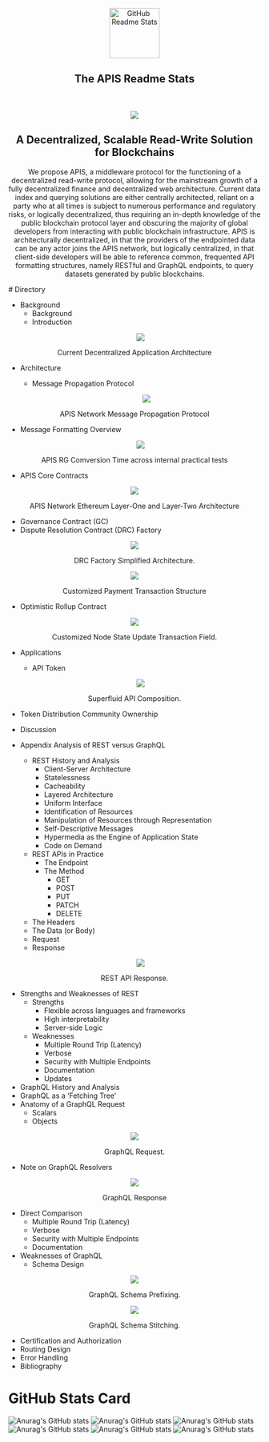 <p align="center">
 <img width="100px" src="https://user-images.githubusercontent.com/100832362/157618988-f7191fc8-7259-4879-99eb-cd19f325fab2.png" align="center" alt="GitHub Readme Stats" />



 <h2 align="center">The APIS Readme Stats</h2>
<!--  <p align="center">Get dynamically generated GitHub stats on your readmes!</p> -->
</p>
  <p align="center">
<!--     <a href="https://github.com/anuraghazra/github-readme-stats/actions">
      <img alt="Tests Passing" src="https://github.com/anuraghazra/github-readme-stats/workflows/Test/badge.svg" />
    </a>
    <a href="https://codecov.io/gh/anuraghazra/github-readme-stats">
      <img src="https://codecov.io/gh/anuraghazra/github-readme-stats/branch/master/graph/badge.svg" />
    </a>
    <a href="https://github.com/anuraghazra/github-readme-stats/issues">
      <img alt="Issues" src="https://img.shields.io/github/issues/anuraghazra/github-readme-stats?color=0088ff" />
    </a>
    <a href="https://github.com/anuraghazra/github-readme-stats/pulls">
      <img alt="GitHub pull requests" src="https://img.shields.io/github/issues-pr/anuraghazra/github-readme-stats?color=0088ff" />
    </a> -->
    <br />
    <br />
    <a href="https://www.theapis.xyz">
      <img margin="auto" src="https://www.theapis.xyz/static/img/apis_logo.png"/>
    </a>
  </p>

<h2 align="center">A Decentralized, Scalable Read-Write Solution for Blockchains</h2>
<p align="center">
We propose APIS, a middleware protocol for the functioning of a decentralized
read-write protocol, allowing for the mainstream growth of a fully decentralized finance and
decentralized web architecture. Current data index and querying solutions are either
centrally architected, reliant on a party who at all times is subject to numerous performance
and regulatory risks, or logically decentralized, thus requiring an in-depth knowledge of the
public blockchain protocol layer and obscuring the majority of global developers from
interacting with public blockchain infrastructure. APIS is architecturally decentralized, in
that the providers of the endpointed data can be any actor joins the APIS network, but
logically centralized, in that client-side developers will be able to reference common,
frequented API formatting structures, namely RESTful and GraphQL endpoints, to query
datasets generated by public blockchains.
</p>
# Directory

- Background
  - Background
  - Introduction
   <p align="center">
      <img margin="auto" src="https://user-images.githubusercontent.com/100832362/157613309-d2b3e2dd-4296-4af0-8d44-956546b76f7f.png"/>
    </p>
<p align="center">Current Decentralized Application Architecture</p>

- Architecture
  - Message Propagation Protocol
  
     <p align="center">
      <img margin="auto" src="https://user-images.githubusercontent.com/100832362/157614662-651c5168-dd27-4d7d-bbab-a30334dda447.png"/>
    </p>
<p align="center">APIS Network Message Propagation Protocol</p>
 
  - Message Formatting Overview
  
       <p align="center">
      <img margin="auto" src="https://user-images.githubusercontent.com/100832362/157615544-3cc50864-22e5-4a95-b8b2-128ff967abf4.png"/>
    </p>
<p align="center">APIS RG Comversion Time across internal practical tests</p>


  - APIS Core Contracts
  
   <p align="center">
      <img margin="auto" src="https://user-images.githubusercontent.com/100832362/157615851-c7a8d0ca-5f20-40ae-8ce9-0e9322ab31e3.png"/>
    </p>
<p align="center">APIS Network Ethereum Layer-One and Layer-Two Architecture</p>


  
  - Governance Contract (GC)
  - Dispute Resolution Contract (DRC) Factory


   <p align="center">
      <img margin="auto" src="https://user-images.githubusercontent.com/100832362/157616423-aa540c6f-43d1-4fe0-99e2-116f4f8e107f.png"/>
    </p>
<p align="center">DRC Factory Simplified Architecture.</p>

   <p align="center">
      <img margin="auto" src="https://user-images.githubusercontent.com/100832362/157616678-83bcb126-5cf0-4a2f-850b-1320e3971e5c.png"/>
    </p>
<p align="center">Customized Payment Transaction Structure</p>


  - Optimistic Rollup Contract
  
  <p align="center">
      <img margin="auto" src="https://user-images.githubusercontent.com/100832362/157616849-7ead65c5-8dc0-4269-a907-d421021ca1f2.png"/>
    </p>
<p align="center">Customized Node State Update Transaction Field.</p>
  

- Applications
  - API Token

  <p align="center">
      <img margin="auto" src="https://user-images.githubusercontent.com/100832362/157617098-53193e21-7a72-46d0-90e2-53b858767992.png"/>
    </p>
<p align="center">Superfluid API Composition.</p>



  - Token Distribution Community Ownership
- Discussion
- Appendix Analysis of REST versus GraphQL
  - REST History and Analysis
    - Client-Server Architecture
    - Statelessness
    - Cacheability
    - Layered Architecture
    - Uniform Interface
    - Identification of Resources
    - Manipulation of Resources through Representation
    - Self-Descriptive Messages
    - Hypermedia as the Engine of Application State
    - Code on Demand
  - REST APIs in Practice
    - The Endpoint
    - The Method
      - GET
      - POST
      - PUT
      - PATCH
      - DELETE
   - The Headers
   - The Data (or Body)
    - Request
    - Response

  <p align="center">
      <img margin="auto" src="https://user-images.githubusercontent.com/100832362/157617369-06814815-8ff9-468f-bd46-c4388420b505.png"/>
    </p>
<p align="center">REST API Response.</p>


  - Strengths and Weaknesses of REST
      - Strengths
        - Flexible across languages and frameworks
        - High interpretability
        - Server-side Logic
    - Weaknesses
       - Multiple Round Trip (Latency)
       - Verbose
       - Security with Multiple Endpoints
       - Documentation
       - Updates
 - GraphQL History and Analysis
 - GraphQL as a ‘Fetching Tree’
 - Anatomy of a GraphQL Request
    - Scalars
    - Objects
   
  <p align="center">
      <img margin="auto" src="https://user-images.githubusercontent.com/100832362/157617713-572b8964-43fb-46b0-b195-4939c3c5f091.png"/>
    </p>
<p align="center">GraphQL Request.</p>

 - Note on GraphQL Resolvers


<p align="center">
      <img margin="auto" src="https://user-images.githubusercontent.com/100832362/157617921-d1abf8ba-6103-43b8-bf92-b9f56bcfc16d.png"/>
    </p>
<p align="center">GraphQL Response</p>


 - Direct Comparison
    - Multiple Round Trip (Latency)
    - Verbose
    - Security with Multiple Endpoints
    - Documentation
 - Weaknesses of GraphQL
    - Schema Design
<p align="center">
      <img margin="auto" src="https://user-images.githubusercontent.com/100832362/157618221-5ed7f47b-2c8b-4ccf-b3f7-7a95c8ed2224.png"/>
    </p>
<p align="center"> GraphQL Schema Prefixing.</p>
<p align="center">
      <img margin="auto" src="https://user-images.githubusercontent.com/100832362/157618550-4c99c7cf-894d-44a9-8eb5-e2daacef34b5.png"/>
    </p>
<p align="center"> GraphQL Schema Stitching.</p>


   - Certification and Authorization
   - Routing Design
   - Error Handling
- Bibliography
# GitHub Stats Card

![Anurag's GitHub stats](https://github-readme-stats.vercel.app/api?username=anuraghazra&show_icons=true&theme=merko)
![Anurag's GitHub stats](https://github-readme-stats.vercel.app/api?username=anuraghazra&show_icons=true&theme=gruvbox)
![Anurag's GitHub stats](https://github-readme-stats.vercel.app/api?username=anuraghazra&show_icons=true&theme=radical)
![Anurag's GitHub stats](https://github-readme-stats.vercel.app/api?username=anuraghazra&show_icons=true&theme=tokyonight)
![Anurag's GitHub stats](https://github-readme-stats.vercel.app/api?username=anuraghazra&show_icons=true&theme=onedark)
![Anurag's GitHub stats](https://github-readme-stats.vercel.app/api?username=anuraghazra&show_icons=true&theme=radical)
